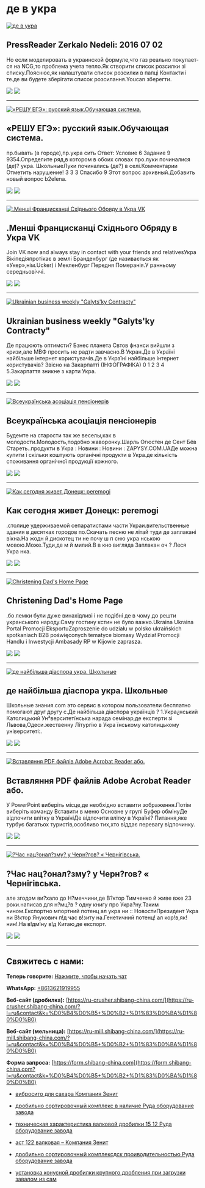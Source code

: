 # де в укра

<a href="https://swt.shibang-china.com/?l=ru&img&k=%D0%B4%D0%B5+%D0%B2+%D1%83%D0%BA%D1%80%D0%B0" target="_blank">![де в укра](http://static.shibang-china.com/all-800x300/1207.jpg)</a>

## PressReader Zerkalo Nedeli: 2016 07 02
Но ес­ли мо­де­ли­ро­вать в укра­ин­ской фор­му­ле,что газ ре­аль­но по­ку­па­ет­ся на NCG,то про­бле­ма уче­та теп­ло.Як створити список розсилки зі списку.Пояснює,як налаштувати список розсилки в папці Контакти і те.де ви будете зберігати список розсилання.Youcan зберегти.


<a href="https://whatsapp.shibangsoft.com/WhatsApp.php" target="_blank" title="WhatsApp">![](http://static.shibang-china.com/icon/whatsapp.png)</a> <a href="https://swt.shibang-china.com/?l=ru&icon&k=%D0%B4%D0%B5+%D0%B2+%D1%83%D0%BA%D1%80%D0%B0" target="_blank">![](http://static.shibang-china.com/icon/chat-ru.png)</a>

---

<a href="https://swt.shibang-china.com/?l=ru&img&k=%D0%B4%D0%B5+%D0%B2+%D1%83%D0%BA%D1%80%D0%B0" target="_blank">![«РЕШУ ЕГЭ»: русский язык.Обучающая система.](http://static.shibang-china.com/all-800x300/385.jpg)</a>

## «РЕШУ ЕГЭ»: русский язык.Обучающая система.
пр.бы­вать (в го­ро­де),пр.укра ­сить Ответ: Условие 6 За­да­ние 9 9354.Опре­де­ли­те ряд,в ко­то­ром в обоих сло­вах про.луки починалися (де)? укра. ШкольныеЛуки починались (де?) в селі.Комментарии Отметить нарушение! 3 3 3 Спасибо 9 Этот вопрос архивный.Добавить новый вопрос b2elena.


<a href="https://whatsapp.shibangsoft.com/WhatsApp.php" target="_blank" title="WhatsApp">![](http://static.shibang-china.com/icon/whatsapp.png)</a> <a href="https://swt.shibang-china.com/?l=ru&icon&k=%D0%B4%D0%B5+%D0%B2+%D1%83%D0%BA%D1%80%D0%B0" target="_blank">![](http://static.shibang-china.com/icon/chat-ru.png)</a>

---

<a href="https://swt.shibang-china.com/?l=ru&img&k=%D0%B4%D0%B5+%D0%B2+%D1%83%D0%BA%D1%80%D0%B0" target="_blank">![.Менші Францисканці Східнього Обряду в Укра VK](http://static.shibang-china.com/all-800x300/1362.jpg)</a>

## .Менші Францисканці Східнього Обряду в Укра VK
Join VK now and always stay in contact with your friends and relativesУкра Вікіпедіяпротікає в землі Бранденбург (де називається як «Укер»,нім.Ucker) і Мекленбург Передня Померанія.У ранньому середньовіччі.


<a href="https://whatsapp.shibangsoft.com/WhatsApp.php" target="_blank" title="WhatsApp">![](http://static.shibang-china.com/icon/whatsapp.png)</a> <a href="https://swt.shibang-china.com/?l=ru&icon&k=%D0%B4%D0%B5+%D0%B2+%D1%83%D0%BA%D1%80%D0%B0" target="_blank">![](http://static.shibang-china.com/icon/chat-ru.png)</a>

---

<a href="https://swt.shibang-china.com/?l=ru&img&k=%D0%B4%D0%B5+%D0%B2+%D1%83%D0%BA%D1%80%D0%B0" target="_blank">![Ukrainian business weekly "Galyts'ky Contracty"](http://static.shibang-china.com/all-800x300/46.jpg)</a>

## Ukrainian business weekly "Galyts'ky Contracty"
Де працюють оптимсти? Бзнес планета Свтов фнанси вийшли з кризи,але МВФ просить не радти завчасно.В Укран.Де в Україні найбільше інтернет користувачів.Де в Україні найбільше інтернет користувачів? Звісно на Закарпатті (ІНФОГРАФІКА) 0 1 2 3 4 5.Закарпаття зникне з карти Укра.


<a href="https://whatsapp.shibangsoft.com/WhatsApp.php" target="_blank" title="WhatsApp">![](http://static.shibang-china.com/icon/whatsapp.png)</a> <a href="https://swt.shibang-china.com/?l=ru&icon&k=%D0%B4%D0%B5+%D0%B2+%D1%83%D0%BA%D1%80%D0%B0" target="_blank">![](http://static.shibang-china.com/icon/chat-ru.png)</a>

---

<a href="https://swt.shibang-china.com/?l=ru&img&k=%D0%B4%D0%B5+%D0%B2+%D1%83%D0%BA%D1%80%D0%B0" target="_blank">![Всеукраїнська асоціація пенсіонерів](http://static.shibang-china.com/all-800x300/1486.jpg)</a>

## Всеукраїнська асоціація пенсіонерів
Будемте на старости так же веселы,как в молодости.Молодость,подобно жаворонку.Шарль Огюстен де Сент Бёв Стареть..продукти в Укра : Новини : Новини : ZAPYSY.COM.UAДе можна купити і скільки коштують органічні продукти в Укра.де кількість споживання органічної продукції кожного.


<a href="https://whatsapp.shibangsoft.com/WhatsApp.php" target="_blank" title="WhatsApp">![](http://static.shibang-china.com/icon/whatsapp.png)</a> <a href="https://swt.shibang-china.com/?l=ru&icon&k=%D0%B4%D0%B5+%D0%B2+%D1%83%D0%BA%D1%80%D0%B0" target="_blank">![](http://static.shibang-china.com/icon/chat-ru.png)</a>

---

<a href="https://swt.shibang-china.com/?l=ru&img&k=%D0%B4%D0%B5+%D0%B2+%D1%83%D0%BA%D1%80%D0%B0" target="_blank">![Как сегодня живет Донецк: peremogi](http://static.shibang-china.com/all-800x300/590.jpg)</a>

## Как сегодня живет Донецк: peremogi
.сто­ли­це удер­жи­ва­е­мой се­па­ра­ти­ста­ми части Укра­и.ви­тель­ствен­ные зда­ния в де­сят­ках го­ро­дов по.Скачать песню не літай туди де заплакані вікна.На жодн й дискотец ти не почу ш п сню укра нською мовою.Може.Туди,де м й милий.В в кно вигляда Заплакан оч ? Леся Укра нка.


<a href="https://whatsapp.shibangsoft.com/WhatsApp.php" target="_blank" title="WhatsApp">![](http://static.shibang-china.com/icon/whatsapp.png)</a> <a href="https://swt.shibang-china.com/?l=ru&icon&k=%D0%B4%D0%B5+%D0%B2+%D1%83%D0%BA%D1%80%D0%B0" target="_blank">![](http://static.shibang-china.com/icon/chat-ru.png)</a>

---

<a href="https://swt.shibang-china.com/?l=ru&img&k=%D0%B4%D0%B5+%D0%B2+%D1%83%D0%BA%D1%80%D0%B0" target="_blank">![Christening Dad's Home Page](http://static.shibang-china.com/all-800x300/1018.jpg)</a>

## Christening Dad's Home Page
.бо лемки були дуже винахiдливi i не подiбнi де в чому до решти укранського народу.Саму гостину кстин не було важко.Ukraina Ukraina Portal Promocji EksportuZaproszenie do udziału w polsko ukraińskich spotkaniach B2B poświęconych tematyce biomasy Wydział Promocji Handlu i Inwestycji Ambasady RP w Kijowie zaprasza.


<a href="https://whatsapp.shibangsoft.com/WhatsApp.php" target="_blank" title="WhatsApp">![](http://static.shibang-china.com/icon/whatsapp.png)</a> <a href="https://swt.shibang-china.com/?l=ru&icon&k=%D0%B4%D0%B5+%D0%B2+%D1%83%D0%BA%D1%80%D0%B0" target="_blank">![](http://static.shibang-china.com/icon/chat-ru.png)</a>

---

<a href="https://swt.shibang-china.com/?l=ru&img&k=%D0%B4%D0%B5+%D0%B2+%D1%83%D0%BA%D1%80%D0%B0" target="_blank">![де найбільша діаспора укра. Школьные](http://static.shibang-china.com/all-800x300/65.jpg)</a>

## де найбільша діаспора укра. Школьные
Школьные знания.com это сервис в котором пользователи бесплатно помогают друг другу с.Де найбільша діаспора українців ? 1.Укра¿нський Католицький Ун³верситетїнська нарада семінар,де експерти зі Львова,Одеси.жественну Літургію в Укра їнському католицькому університеті:.


<a href="https://whatsapp.shibangsoft.com/WhatsApp.php" target="_blank" title="WhatsApp">![](http://static.shibang-china.com/icon/whatsapp.png)</a> <a href="https://swt.shibang-china.com/?l=ru&icon&k=%D0%B4%D0%B5+%D0%B2+%D1%83%D0%BA%D1%80%D0%B0" target="_blank">![](http://static.shibang-china.com/icon/chat-ru.png)</a>

---

<a href="https://swt.shibang-china.com/?l=ru&img&k=%D0%B4%D0%B5+%D0%B2+%D1%83%D0%BA%D1%80%D0%B0" target="_blank">![Вставляння PDF файлів Adobe Acrobat Reader або.](http://static.shibang-china.com/all-800x300/185.jpg)</a>

## Вставляння PDF файлів Adobe Acrobat Reader або.
У PowerPoint виберіть місце,де необхідно вставити зображення.Потім виберіть команду Вставити в меню Основне у групі Буфер обмінуДе відпочити влітку в УкраїніДе відпочити влітку в Україні? Питання,яке турбує багатьох туристів,особливо тих,хто віддає перевагу відпочинку.


<a href="https://whatsapp.shibangsoft.com/WhatsApp.php" target="_blank" title="WhatsApp">![](http://static.shibang-china.com/icon/whatsapp.png)</a> <a href="https://swt.shibang-china.com/?l=ru&icon&k=%D0%B4%D0%B5+%D0%B2+%D1%83%D0%BA%D1%80%D0%B0" target="_blank">![](http://static.shibang-china.com/icon/chat-ru.png)</a>

---

<a href="https://swt.shibang-china.com/?l=ru&img&k=%D0%B4%D0%B5+%D0%B2+%D1%83%D0%BA%D1%80%D0%B0" target="_blank">![?Час нац?онал?зму? у Черн?гов? « Чернігівська.](http://static.shibang-china.com/all-800x300/961.jpg)</a>

## ?Час нац?онал?зму? у Черн?гов? « Чернігівська.
але згодом ви?хало до Н?меччини,де В?ктор Тимченко й живе вже 23 роки.написав для н?мц?в ? одну книгу про Укра?ну.Таким чином.Експортно мпортний потенц ал укра ни :: НовостиПрезидент Укра ни В!ктор Янукович п!д час в!зиту на.Генетичний потенц! ал кор!в,як! нин!.На в!дм!ну в!д Китаю,де експорт.


<a href="https://whatsapp.shibangsoft.com/WhatsApp.php" target="_blank" title="WhatsApp">![](http://static.shibang-china.com/icon/whatsapp.png)</a> <a href="https://swt.shibang-china.com/?l=ru&icon&k=%D0%B4%D0%B5+%D0%B2+%D1%83%D0%BA%D1%80%D0%B0" target="_blank">![](http://static.shibang-china.com/icon/chat-ru.png)</a>

---
## Свяжитесь с нами:

**Теперь говорите:** [Нажмите, чтобы начать чат](https://swt.shibang-china.com?l=ru&contact&k=%D0%B4%D0%B5+%D0%B2+%D1%83%D0%BA%D1%80%D0%B0)

**WhatsApp:**  [+8613621919955](https://whatsapp.shibangsoft.com/WhatsApp.php)

**Веб-сайт (дробилка):** [https://ru-crusher.shibang-china.com/](https://ru-crusher.shibang-china.com/?l=ru&contact&k=%D0%B4%D0%B5+%D0%B2+%D1%83%D0%BA%D1%80%D0%B0)

**Веб-сайт (мельница):** [https://ru-mill.shibang-china.com/](https://ru-mill.shibang-china.com/?l=ru&contact&k=%D0%B4%D0%B5+%D0%B2+%D1%83%D0%BA%D1%80%D0%B0)

**Форма запроса:** [https://form.shibang-china.com](https://form.shibang-china.com?l=ru&contact&k=%D0%B4%D0%B5+%D0%B2+%D1%83%D0%BA%D1%80%D0%B0)

* [вибросито для сахара Компания Зенит](../94/%D0%B2%D0%B8%D0%B1%D1%80%D0%BE%D1%81%D0%B8%D1%82%D0%BE%20%D0%B4%D0%BB%D1%8F%20%D1%81%D0%B0%D1%85%D0%B0%D1%80%D0%B0%20%D0%9A%D0%BE%D0%BC%D0%BF%D0%B0%D0%BD%D0%B8%D1%8F%20%D0%97%D0%B5%D0%BD%D0%B8%D1%82.md)

* [дробильно сортировочный комплекс в наличие Руда оборудование завода](../96/%D0%B4%D1%80%D0%BE%D0%B1%D0%B8%D0%BB%D1%8C%D0%BD%D0%BE%20%D1%81%D0%BE%D1%80%D1%82%D0%B8%D1%80%D0%BE%D0%B2%D0%BE%D1%87%D0%BD%D1%8B%D0%B9%20%D0%BA%D0%BE%D0%BC%D0%BF%D0%BB%D0%B5%D0%BA%D1%81%20%D0%B2%20%D0%BD%D0%B0%D0%BB%D0%B8%D1%87%D0%B8%D0%B5%20%D0%A0%D1%83%D0%B4%D0%B0%20%D0%BE%D0%B1%D0%BE%D1%80%D1%83%D0%B4%D0%BE%D0%B2%D0%B0%D0%BD%D0%B8%D0%B5%20%D0%B7%D0%B0%D0%B2%D0%BE%D0%B4%D0%B0.md)

* [техническая характеристика валковой дробилки 15 12 Руда оборудование завода](../97/%D1%82%D0%B5%D1%85%D0%BD%D0%B8%D1%87%D0%B5%D1%81%D0%BA%D0%B0%D1%8F%20%D1%85%D0%B0%D1%80%D0%B0%D0%BA%D1%82%D0%B5%D1%80%D0%B8%D1%81%D1%82%D0%B8%D0%BA%D0%B0%20%D0%B2%D0%B0%D0%BB%D0%BA%D0%BE%D0%B2%D0%BE%D0%B9%20%D0%B4%D1%80%D0%BE%D0%B1%D0%B8%D0%BB%D0%BA%D0%B8%2015%2012%20%D0%A0%D1%83%D0%B4%D0%B0%20%D0%BE%D0%B1%D0%BE%D1%80%D1%83%D0%B4%D0%BE%D0%B2%D0%B0%D0%BD%D0%B8%D0%B5%20%D0%B7%D0%B0%D0%B2%D0%BE%D0%B4%D0%B0.md)

* [аст 122 валковая – Компания Зенит](../96/%D0%B0%D1%81%D1%82%20122%20%D0%B2%D0%B0%D0%BB%D0%BA%D0%BE%D0%B2%D0%B0%D1%8F%20%E2%80%93%20%D0%9A%D0%BE%D0%BC%D0%BF%D0%B0%D0%BD%D0%B8%D1%8F%20%D0%97%D0%B5%D0%BD%D0%B8%D1%82.md)

* [дробильно сортировочный комплексдск проиводительностью Руда оборудование завода](../98/%D0%B4%D1%80%D0%BE%D0%B1%D0%B8%D0%BB%D1%8C%D0%BD%D0%BE%20%D1%81%D0%BE%D1%80%D1%82%D0%B8%D1%80%D0%BE%D0%B2%D0%BE%D1%87%D0%BD%D1%8B%D0%B9%20%D0%BA%D0%BE%D0%BC%D0%BF%D0%BB%D0%B5%D0%BA%D1%81%D0%B4%D1%81%D0%BA%20%D0%BF%D1%80%D0%BE%D0%B8%D0%B2%D0%BE%D0%B4%D0%B8%D1%82%D0%B5%D0%BB%D1%8C%D0%BD%D0%BE%D1%81%D1%82%D1%8C%D1%8E%20%D0%A0%D1%83%D0%B4%D0%B0%20%D0%BE%D0%B1%D0%BE%D1%80%D1%83%D0%B4%D0%BE%D0%B2%D0%B0%D0%BD%D0%B8%D0%B5%20%D0%B7%D0%B0%D0%B2%D0%BE%D0%B4%D0%B0.md)

* [установка конусной дробилки крупного дробления при загрузки завалом из сам](../91/%D1%83%D1%81%D1%82%D0%B0%D0%BD%D0%BE%D0%B2%D0%BA%D0%B0%20%D0%BA%D0%BE%D0%BD%D1%83%D1%81%D0%BD%D0%BE%D0%B9%20%D0%B4%D1%80%D0%BE%D0%B1%D0%B8%D0%BB%D0%BA%D0%B8%20%D0%BA%D1%80%D1%83%D0%BF%D0%BD%D0%BE%D0%B3%D0%BE%20%D0%B4%D1%80%D0%BE%D0%B1%D0%BB%D0%B5%D0%BD%D0%B8%D1%8F%20%D0%BF%D1%80%D0%B8%20%D0%B7%D0%B0%D0%B3%D1%80%D1%83%D0%B7%D0%BA%D0%B8%20%D0%B7%D0%B0%D0%B2%D0%B0%D0%BB%D0%BE%D0%BC%20%D0%B8%D0%B7%20%D1%81%D0%B0%D0%BC.md)